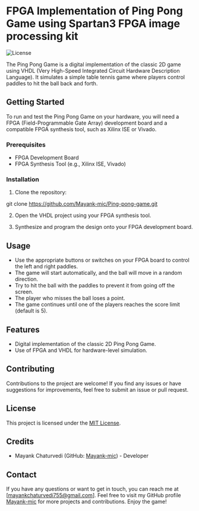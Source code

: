 # FPGA Implementation of Ping Pong Game using Spartan3 FPGA image processing kit

![License](https://img.shields.io/badge/license-MIT-blue.svg)

The Ping Pong Game is a digital implementation of the classic 2D game using VHDL (Very High-Speed Integrated Circuit Hardware Description Language). It simulates a simple table tennis game where players control paddles to hit the ball back and forth.

## Getting Started

To run and test the Ping Pong Game on your hardware, you will need a FPGA (Field-Programmable Gate Array) development board and a compatible FPGA synthesis tool, such as Xilinx ISE or Vivado.

### Prerequisites

- FPGA Development Board
- FPGA Synthesis Tool (e.g., Xilinx ISE, Vivado)

### Installation

1. Clone the repository:


  git clone https://github.com/Mayank-mic/Ping-pong-game.git




2. Open the VHDL project using your FPGA synthesis tool.

3. Synthesize and program the design onto your FPGA development board.

## Usage

- Use the appropriate buttons or switches on your FPGA board to control the left and right paddles.
- The game will start automatically, and the ball will move in a random direction.
- Try to hit the ball with the paddles to prevent it from going off the screen.
- The player who misses the ball loses a point.
- The game continues until one of the players reaches the score limit (default is 5).

## Features

- Digital implementation of the classic 2D Ping Pong Game.
- Use of FPGA and VHDL for hardware-level simulation.

## Contributing

Contributions to the project are welcome! If you find any issues or have suggestions for improvements, feel free to submit an issue or pull request.

## License

This project is licensed under the [MIT License](LICENSE).

## Credits

- Mayank Chaturvedi (GitHub: [Mayank-mic](https://github.com/Mayank-mic)) - Developer

## Contact

If you have any questions or want to get in touch, you can reach me at [mayankchaturvedi755@gmail.com]. Feel free to visit my GitHub profile [Mayank-mic](https://github.com/Mayank-mic) for more projects and contributions. Enjoy the game!

